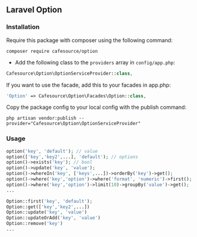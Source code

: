 ## Laravel Option

### Installation

Require this package with composer using the following command:

```shell
composer require cafesource/option
```

- Add the following class to the `providers` array in `config/app.php`:

```php
Cafesource\Option\OptionServiceProvider::class,
```

If you want to use the facade, add this to your facades in app.php:

```php
'Option' => Cafesource\Option\Facades\Option::class,
```

Copy the package config to your local config with the publish command:

```shell
php artisan vendor:publish --provider="Cafesource\Option\OptionServiceProvider"
```

### Usage

```php
option('key', 'default'); // value
option(['key','key2',...], 'default'); // options
option()->exists('key'); // bool
option()->update('key', 'value');
option()->whereIn('key', ['keys',...])->orderBy('key')->get();
option()->where('key','option')->where('format', 'numeric')->first();
option()->where('key','option')->limit(10)->groupBy('value')->get();
...
```

```php
Option::first('key', 'default');
Option::get(['key','key2',...])
Option::update('key', 'value')
Option::updateOrAdd('key', 'value')
Option::remove('key')
...
```
